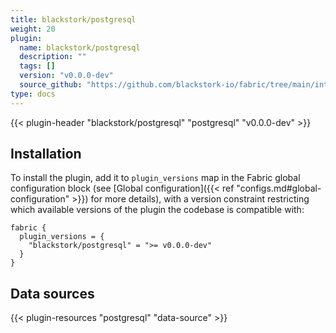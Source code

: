 ```yaml
---
title: blackstork/postgresql
weight: 20
plugin:
  name: blackstork/postgresql
  description: ""
  tags: []
  version: "v0.0.0-dev"
  source_github: "https://github.com/blackstork-io/fabric/tree/main/internal/postgresql/"
type: docs
---
```


{{< plugin-header "blackstork/postgresql" "postgresql" "v0.0.0-dev" >}}

## Installation

To install the plugin, add it to `plugin_versions` map in the Fabric global configuration block (see [Global configuration]({{< ref "configs.md#global-configuration" >}}) for more details), with a version constraint restricting which available versions of the plugin the codebase is compatible with:

```hcl
fabric {
  plugin_versions = {
    "blackstork/postgresql" = ">= v0.0.0-dev"
  }
}
```


## Data sources

{{< plugin-resources "postgresql" "data-source" >}}
